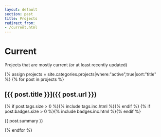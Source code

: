 ```yaml
---
layout: default
section: past
title: Projects
redirect_from:
- /current.html
---
```


# Current

Projects that are mostly current (or at least recently updated)

{% assign projects = site.categories.projects|where:"active",true|sort:"title" %}
{% for post in projects %}

## [{{ post.title }}]({{ post.url }})
{% if post.tags.size > 0 %}{% include tags.inc.html %}{% endif %}
{% if post.badges.size > 0 %}{% include badges.inc.html %}{% endif %}


<!-- {% if post.github %}[![GitHub issues](https://img.shields.io/github/issues/{{ post.github }}.svg?maxAge=2592000)](https://github.com/{{ post.github }}){% endif %} -->

{{ post.summary }}

{% endfor %}
